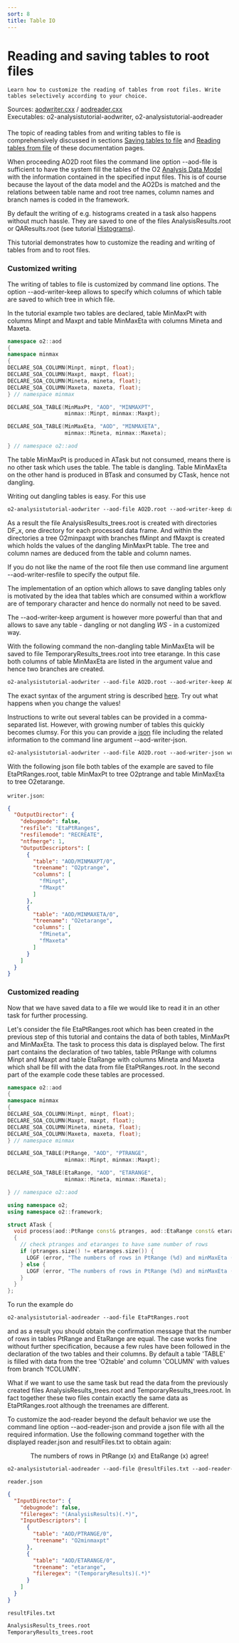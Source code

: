 ```yaml
---
sort: 8
title: Table IO
---
```


# Reading and saving tables to root files 

```goal
Learn how to customize the reading of tables from root files. Write tables selectively according to your choice. 

```

<div style="margin-bottom:5mm">
  Sources: <a href="https://github.com/pbuehler/documentation/blob/main/docs/tutorials/code/aodwriter.cxx" target="_blank">aodwriter.cxx</a>
/ <a href="https://github.com/pbuehler/documentation/blob/main/docs/tutorials/code/aodreader.cxx" target="_blank">aodreader.cxx</a><br>
  Executables: o2-analysistutorial-aodwriter, o2-analysistutorial-aodreader
</div>

The topic of reading tables from and writing tables to file is comprehensively
discussed in sections [Saving tables to
file](../framework/framework.html#saving-tables-to-file) and [Reading tables
from file](../framework/framework.html#reading-tables-from-files) of these
documentation pages.

When proceeding AO2D root files the command line option --aod-file is sufficient to have the system fill the tables of the O2 [Analysis Data Model](../framework/datamodel.md#the-data-model) with the information contained in the specified input files. This is of course because the layout of the data model and the AO2Ds is matched and the relations between table name and root tree names, column names and branch names is coded in the framework.

By default the writing of e.g. histograms created in a task also happens without much hassle. They are saved to one of the files AnalysisResults.root or QAResults.root (see tutorial [Histograms](histograms.html)).

This tutorial demonstrates how to customize the reading and writing of tables from and to root files. 


<a name="writing"></a>
### Customized writing

The writing of tables to file is customized by command line options. The option --aod-writer-keep allows to specify which columns of which table are saved to which tree in which file.

In the tutorial example two tables are declared, table MinMaxPt with columns Minpt and Maxpt and table MinMaxEta with columns Mineta and Maxeta.

```cpp
namespace o2::aod
{
namespace minmax
{
DECLARE_SOA_COLUMN(Minpt, minpt, float);
DECLARE_SOA_COLUMN(Maxpt, maxpt, float);
DECLARE_SOA_COLUMN(Mineta, mineta, float);
DECLARE_SOA_COLUMN(Maxeta, maxeta, float);
} // namespace minmax

DECLARE_SOA_TABLE(MinMaxPt, "AOD", "MINMAXPT",
                  minmax::Minpt, minmax::Maxpt);

DECLARE_SOA_TABLE(MinMaxEta, "AOD", "MINMAXETA",
                  minmax::Mineta, minmax::Maxeta);

} // namespace o2::aod
```

The table MinMaxPt is produced in ATask but not consumed, means there is no other task which uses the table. The table is dangling. Table MinMaxEta on the other hand is produced in BTask and consumed by CTask, hence not dangling.

Writing out dangling tables is easy. For this use

```csh
o2-analysistutorial-aodwriter --aod-file AO2D.root --aod-writer-keep dangling
```

As a result the file AnalysisResults_trees.root is created with directories DF_x, one directory for each processed data frame. And within the directories a tree O2minpaxpt with branches fMinpt and fMaxpt is created which holds the values of the dangling MinMaxPt table. The tree and column names are deduced from the table and column names.

If you do not like the name of the root file then use command line argument --aod-writer-resfile to specify the output file.

The implementation of an option which allows to save dangling tables only is motivated by the idea that tables which are consumed within a workflow are of temporary character and hence do normally not need to be saved. 

The --aod-writer-keep argument is however more powerful than that and allows to save any table - dangling or not dangling <i class="fa fa-copyright">WS</i> - in a customized way.

With the following command the non-dangling table MinMaxEta will be saved to file TemporaryResults_trees.root into tree etarange. In this case both columns of table MinMaxEta are listed in the argument value and hence two branches are created.

```csh
o2-analysistutorial-aodwriter --aod-file AO2D.root --aod-writer-keep AOD/MINMAXETA/0:etarange:fMineta/fMaxeta:TemporaryResults_trees
```

The exact syntax of the argument string is described
[here](../framework/framework.html#keep). Try out what happens when you change
the values!

Instructions to write out several tables can be provided in a comma-separated list. However, with growing number of tables this quickly becomes clumsy. For this you can provide a [json](https://www.json.org/json-en.html) file including the related information to the command line argument --aod-writer-json.

```csh
o2-analysistutorial-aodwriter --aod-file AO2D.root --aod-writer-json writer.json
```

With the following json file both tables of the example are saved to file EtaPtRanges.root, table MinMaxPt to tree O2ptrange and table MinMaxEta to tree O2etarange.

`writer.json`:
```json
{
  "OutputDirector": {
    "debugmode": false,
    "resfile": "EtaPtRanges",
    "resfilemode": "RECREATE",
    "ntfmerge": 1,
    "OutputDescriptors": [
      {
        "table": "AOD/MINMAXPT/0",
        "treename": "O2ptrange",
        "columns": [
          "fMinpt",
          "fMaxpt"
        ]
      },
      {
        "table": "AOD/MINMAXETA/0",
        "treename": "O2etarange",
        "columns": [
          "fMineta",
          "fMaxeta"
        ]
      }
    ]
  }
}
```

<a name="reading"></a>
### Customized reading

Now that we have saved data to a file we would like to read it in an other task for further processing.

Let's consider the file EtaPtRanges.root which has been created in the previous step of this tutorial and contains the data of both tables, MinMaxPt and MinMaxEta. The task to process this data is displayed below. The first part contains the declaration of two tables, table PtRange with columns Minpt and Maxpt and table EtaRange with columns Mineta and Maxeta which shall be fill with the data from file EtaPtRanges.root. In the second part of the example code these tables are processed.

```cpp
namespace o2::aod
{
namespace minmax
{
DECLARE_SOA_COLUMN(Minpt, minpt, float);
DECLARE_SOA_COLUMN(Maxpt, maxpt, float);
DECLARE_SOA_COLUMN(Mineta, mineta, float);
DECLARE_SOA_COLUMN(Maxeta, maxeta, float);
} // namespace minmax

DECLARE_SOA_TABLE(PtRange, "AOD", "PTRANGE",
                  minmax::Minpt, minmax::Maxpt);

DECLARE_SOA_TABLE(EtaRange, "AOD", "ETARANGE",
                  minmax::Mineta, minmax::Maxeta);

} // namespace o2::aod

using namespace o2;
using namespace o2::framework;

struct ATask {
  void process(aod::PtRange const& ptranges, aod::EtaRange const& etaranges)
  {
    // check ptranges and etaranges to have same number of rows
    if (ptranges.size() != etaranges.size()) {
      LOGF (error, "The numbers of rows in PtRange (%d) and minMaxEta (%d) do NOT agree!", ptranges.size(), etaranges.size());
    } else {
      LOGF (error, "The numbers of rows in PtRange (%d) and minMaxEta (%d) agree!", ptranges.size(), etaranges.size());
    }
  }
};
```

To run the example do

```csh
o2-analysistutorial-aodreader --aod-file EtaPtRanges.root
```

and as a result you should obtain the confirmation message that the number of rows in tables PtRange and EtaRange are equal. The case works fine without further specification, because a few rules have been followed in the declaration of the two tables and their columns. By default a table 'TABLE' is filled with data from the tree 'O2table' and column 'COLUMN' with values from branch 'fCOLUMN'.

What if we want to use the same task but read the data from the previously created files AnalysisResults_trees.root and TemporaryResults_trees.root. In fact together these two files contain exactly the same data as EtaPtRanges.root although the treenames are different. 

To customize the aod-reader beyond the default behavior we use the command line option --aod-reader-json and provide a json file with all the required information. Use the following command together with the displayed reader.json and resultFiles.txt to obtain again:
<center>
  <p>
    The numbers of rows in PtRange (x) and EtaRange (x) agree!
  </p>
</center>

```csh
o2-analysistutorial-aodreader --aod-file @resultFiles.txt --aod-reader-json reader.json
```

`reader.json`
```json
{
  "InputDirector": {
    "debugmode": false,
    "fileregex": "(AnalysisResults)(.*)",
    "InputDescriptors": [
      {
        "table": "AOD/PTRANGE/0",
        "treename": "O2minmaxpt"
      },
      {
        "table": "AOD/ETARANGE/0",
        "treename": "etarange",
        "fileregex": "(TemporaryResults)(.*)"
      }
    ]
  }
}
```

`resultFiles.txt`
```txt
AnalysisResults_trees.root
TemporaryResults_trees.root
```
